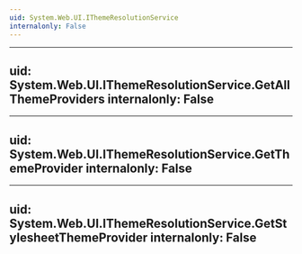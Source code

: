 ```yaml
---
uid: System.Web.UI.IThemeResolutionService
internalonly: False
---
```


---
uid: System.Web.UI.IThemeResolutionService.GetAllThemeProviders
internalonly: False
---

---
uid: System.Web.UI.IThemeResolutionService.GetThemeProvider
internalonly: False
---

---
uid: System.Web.UI.IThemeResolutionService.GetStylesheetThemeProvider
internalonly: False
---
